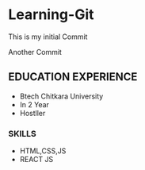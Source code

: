 # Learning-Git

This is my initial Commit

Another Commit

## EDUCATION EXPERIENCE
- Btech Chitkara University
- In 2 Year
- Hostller
### SKILLS
- HTML,CSS,JS
- REACT JS

